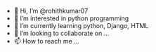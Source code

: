 - 👋 Hi, I’m @rohithkumar07
- 👀 I’m interested in python programming
- 🌱 I’m currently learning python, Django, HTML
- 💞️ I’m looking to collaborate on ...
- 📫 How to reach me ...

<!---
rohithkumar07/rohithkumar07 is a ✨ special ✨ repository because its `README.md` (this file) appears on your GitHub profile.
You can click the Preview link to take a look at your changes.
--->
